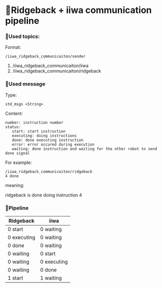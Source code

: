 # :frog:Ridgeback + iiwa communication pipeline

### :purple_heart:Used topics:

Format: 
 
    /iiwa_ridgeback_communicaiton/sender

1. /iiwa_ridgeback_communicaiton/iiwa
2. /iiwa_ridgeback_communicaiton/ridgeback

### :purple_heart:Used message

Type:

    std_msgs <String>

Content:
```commandline
number: instruction number
status: 
   start: start instruction
   executing: doing instructions
   done: done executing instruction
   error: error occured during execution
   waiting: done instruction and waiting for the other robot to send done signal
```

For example: 

    /iiwa_ridgeback_communicaiton/ridgeback
    4 done
meaning: 

ridgeback is done doing instruction 4

### :purple_heart:Pipeline
| Ridgeback | iiwa |
| ------------- | ------------- | 
| 0 start | 0 waiting |
| 0 executing | 0 waiting |
| 0 done | 0 waiting |
| 0 waiting | 0 start |
| 0 waiting | 0 executing |
| 0 waiting | 0 done |
| 1 start | 1 waiting |
